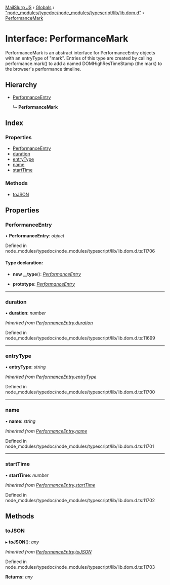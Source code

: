[MailSlurp JS](../README.md) › [Globals](../globals.md) › ["node_modules/typedoc/node_modules/typescript/lib/lib.dom.d"](../modules/_node_modules_typedoc_node_modules_typescript_lib_lib_dom_d_.md) › [PerformanceMark](_node_modules_typedoc_node_modules_typescript_lib_lib_dom_d_.performancemark.md)

# Interface: PerformanceMark

PerformanceMark is an abstract interface for PerformanceEntry objects with an entryType of "mark". Entries of this type are created by calling performance.mark() to add a named DOMHighResTimeStamp (the mark) to the browser's performance timeline.

## Hierarchy

* [PerformanceEntry](_node_modules_typedoc_node_modules_typescript_lib_lib_dom_d_.performanceentry.md)

  ↳ **PerformanceMark**

## Index

### Properties

* [PerformanceEntry](_node_modules_typedoc_node_modules_typescript_lib_lib_dom_d_.performancemark.md#performanceentry)
* [duration](_node_modules_typedoc_node_modules_typescript_lib_lib_dom_d_.performancemark.md#duration)
* [entryType](_node_modules_typedoc_node_modules_typescript_lib_lib_dom_d_.performancemark.md#entrytype)
* [name](_node_modules_typedoc_node_modules_typescript_lib_lib_dom_d_.performancemark.md#name)
* [startTime](_node_modules_typedoc_node_modules_typescript_lib_lib_dom_d_.performancemark.md#starttime)

### Methods

* [toJSON](_node_modules_typedoc_node_modules_typescript_lib_lib_dom_d_.performancemark.md#tojson)

## Properties

###  PerformanceEntry

• **PerformanceEntry**: *object*

Defined in node_modules/typedoc/node_modules/typescript/lib/lib.dom.d.ts:11706

#### Type declaration:

* **new __type**(): *[PerformanceEntry](_node_modules_typedoc_node_modules_typescript_lib_lib_dom_d_.performanceentry.md)*

* **prototype**: *[PerformanceEntry](_node_modules_typedoc_node_modules_typescript_lib_lib_dom_d_.performanceentry.md)*

___

###  duration

• **duration**: *number*

*Inherited from [PerformanceEntry](_node_modules_typedoc_node_modules_typescript_lib_lib_dom_d_.performanceentry.md).[duration](_node_modules_typedoc_node_modules_typescript_lib_lib_dom_d_.performanceentry.md#duration)*

Defined in node_modules/typedoc/node_modules/typescript/lib/lib.dom.d.ts:11699

___

###  entryType

• **entryType**: *string*

*Inherited from [PerformanceEntry](_node_modules_typedoc_node_modules_typescript_lib_lib_dom_d_.performanceentry.md).[entryType](_node_modules_typedoc_node_modules_typescript_lib_lib_dom_d_.performanceentry.md#entrytype)*

Defined in node_modules/typedoc/node_modules/typescript/lib/lib.dom.d.ts:11700

___

###  name

• **name**: *string*

*Inherited from [PerformanceEntry](_node_modules_typedoc_node_modules_typescript_lib_lib_dom_d_.performanceentry.md).[name](_node_modules_typedoc_node_modules_typescript_lib_lib_dom_d_.performanceentry.md#name)*

Defined in node_modules/typedoc/node_modules/typescript/lib/lib.dom.d.ts:11701

___

###  startTime

• **startTime**: *number*

*Inherited from [PerformanceEntry](_node_modules_typedoc_node_modules_typescript_lib_lib_dom_d_.performanceentry.md).[startTime](_node_modules_typedoc_node_modules_typescript_lib_lib_dom_d_.performanceentry.md#starttime)*

Defined in node_modules/typedoc/node_modules/typescript/lib/lib.dom.d.ts:11702

## Methods

###  toJSON

▸ **toJSON**(): *any*

*Inherited from [PerformanceEntry](_node_modules_typedoc_node_modules_typescript_lib_lib_dom_d_.performanceentry.md).[toJSON](_node_modules_typedoc_node_modules_typescript_lib_lib_dom_d_.performanceentry.md#tojson)*

Defined in node_modules/typedoc/node_modules/typescript/lib/lib.dom.d.ts:11703

**Returns:** *any*
